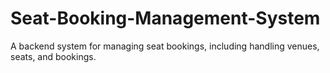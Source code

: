 # Seat-Booking-Management-System
A backend system for managing seat bookings, including handling venues, seats, and bookings.
